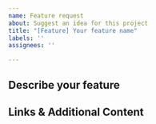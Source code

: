 ```yaml
---
name: Feature request
about: Suggest an idea for this project
title: "[Feature] Your feature name"
labels: ''
assignees: ''

---
```


## Describe your feature

## Links & Additional Content
